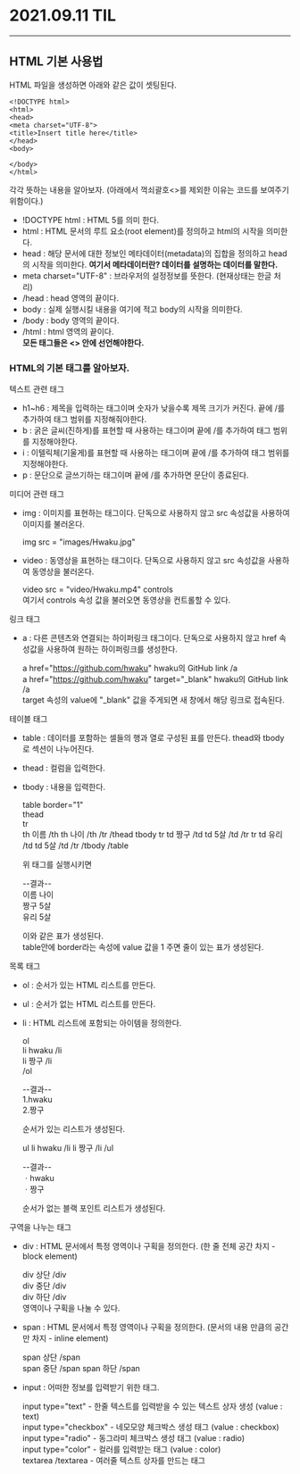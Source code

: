 2021.09.11 TIL
===
---
## HTML 기본 사용법
HTML 파일을 생성하면 아래와 같은 값이 셋팅된다.  

    <!DOCTYPE html>
    <html>
    <head>
    <meta charset="UTF-8">
    <title>Insert title here</title>
    </head>
    <body>
    
    </body>
    </html>
 각각 뜻하는 내용을 알아보자.  (아래에서 꺽쇠괄호<>를 제외한 이유는 코드를 보여주기 위함이다.)
- !DOCTYPE html : HTML 5를 의미 한다.
- html : HTML 문서의 루트 요소(root element)를 정의하고 html의 시작을 의미한다.
- head : 해당 문서에 대한 정보인 메타데이터(metadata)의 집합을 정의하고 head의 시작을 의미한다.
**여기서 메타데이터란? 데이터를 설명하는 데이터를 말한다.**
- meta charset="UTF-8" : 브라우저의 설정정보를 뜻한다. (현재상태는 한글 처리)
- /head : head 영역의 끝이다.
- body : 실제 실행시킬 내용을 여기에 적고 body의 시작을 의미한다.
- /body : body 영역의 끝이다.
- /html : html 영역의 끝이다.  
**모든 태그들은 <> 안에 선언해야한다.**
  
### HTML의 기본 태그를 알아보자.
텍스트 관련 태그
- h1~h6 : 제목을 입력하는 태그이며 숫자가 낮을수록 제목 크기가 커진다. 끝에 /를 추가하여 태그 범위를 지정해줘야한다.
- b : 굵은 글씨(진하게)를 표현할 때 사용하는 태그이며 끝에 /를 추가하여 태그 범위를 지정해야한다.
- i : 이텔릭체(기울게)를 표현할 때 사용하는 태그이며 끝에 /를 추가하여 태그 범위를 지정해야한다.
- p : 문단으로 글쓰기하는 태그이며 끝에 /를 추가하면 문단이 종료된다.
  
미디어 관련 태그
- img : 이미지를 표현하는 태그이다. 단독으로 사용하지 않고 src 속성값을 사용하여 이미지를 불러온다.  
  

    img src = "images/Hwaku.jpg"
- video : 동영상을 표현하는 태그이다. 단독으로 사용하지 않고 src 속성값을 사용하여 동영상을 불러온다.  
  

    video src = "video/Hwaku.mp4" controls  
    여기서 controls 속성 값을 불러오면 동영상을 컨트롤할 수 있다.  
  
링크 태그
- a : 다른 콘텐츠와 연결되는 하이퍼링크 태그이다. 단독으로 사용하지 않고 href 속성값을 사용하여 원하는 하이퍼링크를 생성한다.  
  

    a href="https://github.com/hwaku" hwaku의 GitHub link /a  
    a href="https://github.com/hwaku" target="_blank" hwaku의 GitHub link /a  
    target 속성의 value에 "_blank" 값을 주게되면 새 창에서 해당 링크로 접속된다.  
  
테이블 태그
- table : 데이터를 포함하는 셀들의 행과 열로 구성된 표를 만든다. thead와 tbody로 섹션이 나누어진다.
- thead : 컬럼을 입력한다.
- tbody : 내용을 입력한다.  
  
    
    table border="1"  
    thead  
      tr  
        th 이름 /th
        th 나이 /th
      /tr
    /thead
    tbody
      tr
        td 짱구 /td
        td 5살 /td
      /tr
      tr
        td 유리 /td
        td 5살 /td
      /tr
    /tbody
    /table  

    위 태그를 실행시키면  
      
    --결과--  
    이름 나이  
    짱구 5살  
    유리 5살  

    이와 같은 표가 생성된다.  
    table안에 border라는 속성에 value 값을 1 주면 줄이 있는 표가 생성된다.
  
목록 태그
- ol : 순서가 있는 HTML 리스트를 만든다.
- ul : 순서가 없는 HTML 리스트를 만든다.
- li : HTML 리스트에 포함되는 아이템을 정의한다.  
  

    ol  
      li hwaku /li  
      li 짱구 /li  
    /ol  
    
    --결과--  
    1.hwaku  
    2.짱구    

    순서가 있는 리스트가 생성된다.  
  
    ul
      li hwaku /li
      li 짱구 /li
    /ul
    
    --결과--  
    ㆍhwaku  
    ㆍ짱구 

    순서가 없는 블랙 포인트 리스트가 생성된다.  
  
구역을 나누는 태그
- div : HTML 문서에서 특정 영역이나 구획을 정의한다. (한 줄 전체 공간 차지 - block element)  
  

    div 상단 /div   
    div 중단 /div   
    div 하단 /div  
    영역이나 구획을 나눌 수 있다.  
  
- span : HTML 문서에서 특정 영역이나 구획을 정의한다. (문서의 내용 만큼의 공간만 차지 - inline element)  
  

    span 상단 /span  
    span 중단 /span
    span 하단 /span   
  
- input : 어떠한 정보를 입력받기 위한 태그. 
  
  
    input type="text"  - 한줄 텍스트를 입력받을 수 있는 텍스트 상자 생성 (value : text)  
    input type="checkbox"  - 네모모양 체크박스 생성 태그 (value : checkbox)  
    input type="radio"  - 동그라미 체크박스 생성 태그 (value : radio)  
    input type="color"  - 컬러를 입력받는 태그 (value : color)  
    textarea /textarea - 여러줄 텍스트 상자를 만드는 태그